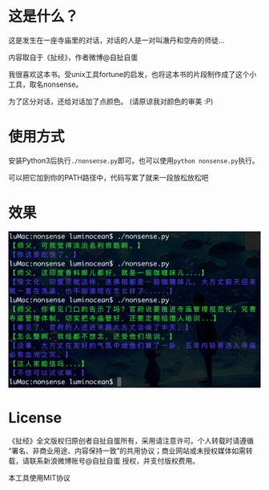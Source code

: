 # 这是什么？

这是发生在一座寺庙里的对话，对话的人是一对叫澈丹和空舟的师徒...

内容取自于《扯经》，作者微博@自扯自蛋

我很喜欢这本书。受unix工具fortune的启发，也将这本书的片段制作成了这个小工具，取名nonsense。

为了区分对话，还给对话加了点颜色。
(请原谅我对颜色的审美 :P)

# 使用方式

安装Python3后执行`./nonsense.py`即可。也可以使用`python nonsense.py`执行。

可以把它加到你的PATH路径中，代码写累了就来一段放松放松吧

# 效果

![demo](pics/demo.png)

# License

《扯经》全文版权归原创者自扯自蛋所有，采用请注意许可。个人转载时请遵循 “署名、非商业用途、内容保持一致”的共用协议；商业网站或未授权媒体如需转载，请联系新浪微博账号@自扯自蛋 授权，并支付版权费用。

本工具使用MIT协议
